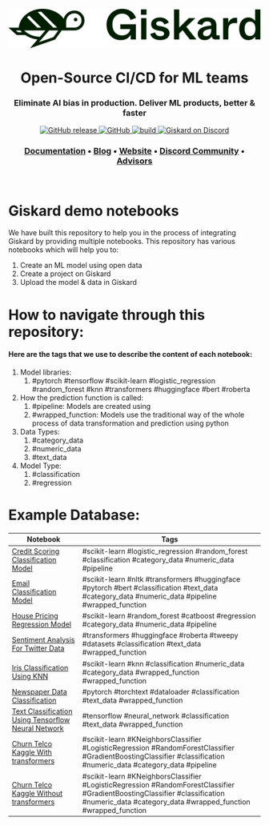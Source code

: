 <p align="center">
  <img alt="giskardlogo" src="https://raw.githubusercontent.com/Giskard-AI/giskard/main/readme/Logo_full_darkgreen.png">
</p>
<h1 align="center" weight='300' >Open-Source CI/CD for ML teams</h1>
<h3 align="center" weight='300' >Eliminate AI bias in production. Deliver ML products, better & faster</h3>
<p align="center">
   <a href="https://github.com/Giskard-AI/giskard/releases">
      <img alt="GitHub release" src="https://img.shields.io/github/v/release/Giskard-AI/giskard">
  </a>
 <a href="https://github.com/Giskard-AI/giskard/blob/main/LICENSE">
     <img alt="GitHub" src="https://img.shields.io/badge/License-Apache_2.0-blue.svg">
 </a>
  <a href="https://github.com/Giskard-AI/giskard/actions/workflows/build.yml">
    <img alt="build" src="https://github.com/Giskard-AI/giskard/actions/workflows/build.yml/badge.svg?branch=main"/>
 </a>
  <a href="https://gisk.ar/discord">
    <img alt="Giskard on Discord" src="https://img.shields.io/discord/939190303397666868?label=Discord"/>
  </a>
</p>
<h3 align="center">
   <a href="https://docs.giskard.ai/"><b>Documentation</b></a> &bull;
   <a href="https://www.giskard.ai/knowledge-categories/blog/?utm_source=github&utm_medium=github&utm_campaign=github_readme&utm_id=readmeblog"><b>Blog</b></a> &bull;  
  <a href="https://www.giskard.ai/?utm_source=github&utm_medium=github&utm_campaign=github_readme&utm_id=readmeblog"><b>Website</b></a> &bull;
  <a href="https://gisk.ar/discord"><b>Discord Community</b></a> &bull;
  <a href="https://www.giskard.ai/about?utm_source=github&utm_medium=github&utm_campaign=github_readme&utm_id=readmeblog#advisors"><b>Advisors</b></a>
 </h3>
<br />

# Giskard demo notebooks
We have built this repository to help you in the process of integrating Giskard by providing multiple notebooks. This repository has various notebooks which will help you to:
1. Create an ML model using open data
2. Create a project on Giskard 
3. Upload the model & data in Giskard


# How to navigate through this repository:
#### Here are the tags that we use to describe the content of each notebook:
1. Model libraries:
   1. #pytorch #tensorflow #scikit-learn #logistic_regression #random_forest #knn #transformers #huggingface #bert #roberta
2. How the prediction function is called:
   1. #pipeline: Models are created using
   2. #wrapped_function: Models use the traditional way of the whole process of data transformation and prediction using 
   python
3. Data Types:
   1. #category_data
   2. #numeric_data
   3. #text_data
4. Model Type:
   1. #classification
   2. #regression


# Example Database: 
| Notebook                                                                                                                                                                | Tags                                                                                                                                                                                         |
|-------------------------------------------------------------------------------------------------------------------------------------------------------------------------|----------------------------------------------------------------------------------------------------------------------------------------------------------------------------------------------|
| [Credit Scoring Classification Model](https://github.com/Giskard-AI/demo-notebooks/blob/main/Credit%20scoring%20classification%20model.ipynb)                           | #scikit-learn #logistic_regression #random_forest #classification #category_data  #numeric_data #pipeline                                                                                    |
| [Email Classification Model](https://github.com/Giskard-AI/demo-notebooks/blob/main/Email%20Classification%20Model.ipynb)                                               | #scikit-learn #nltk #transformers #huggingface #pytorch #bert #classification #text_data #category_data  #numeric_data #pipeline #wrapped_function                                           |
| [House Pricing Regression Model](https://github.com/Giskard-AI/demo-notebooks/blob/main/House%20pricing%20regression%20model.ipynb)                                     | #scikit-learn #random_forest #catboost  #regression #category_data  #numeric_data #pipeline                                                                                                  |
| [Sentiment Analysis For Twitter Data](https://github.com/Giskard-AI/demo-notebooks/blob/main/Sentiment_Analysis_for_Twitter_Data_using_Roberta.ipynb)                   | #transformers #huggingface #roberta #tweepy #datasets #classification #text_data #wrapped_function                                                                                           |
| [Iris Classification Using KNN](https://github.com/Giskard-AI/demo-notebooks/blob/main/Iris_demo.ipynb)                                                                 | #scikit-learn #knn #classification #numeric_data #category_data #wrapped_function #wrapped_function                                                                                          |
| [Newspaper Data Classification](https://github.com/Giskard-AI/demo-notebooks/blob/main/Newspaper_classification.ipynb)                                                  | #pytorch #torchtext #dataloader #classification #text_data #wrapped_function                                                                                                                 |
| [Text Classification Using Tensorflow Neural Network](https://github.com/Giskard-AI/demo-notebooks/blob/main/Text_classification_Using_Tensorflow_Neural_Network.ipynb) | #tensorflow #neural_network #classification #text_data #wrapped_function                                                                                                                     |
| [Churn Telco Kaggle With transformers](https://github.com/Giskard-AI/examples/blob/main/Churn_Telco_Kaggle_with_transformers.ipynb)                                     | #scikit-learn #KNeighborsClassifier #LogisticRegression #RandomForestClassifier #GradientBoostingClassifier #classification #numeric_data #category_data #pipeline                           |
| [Churn Telco Kaggle Without transformers](https://github.com/Giskard-AI/examples/blob/main/Churn_Telco_Kaggle_without_transformers.ipynb)                               | #scikit-learn #KNeighborsClassifier #LogisticRegression #RandomForestClassifier #GradientBoostingClassifier #classification #numeric_data #category_data #wrapped_function #wrapped_function |
 
